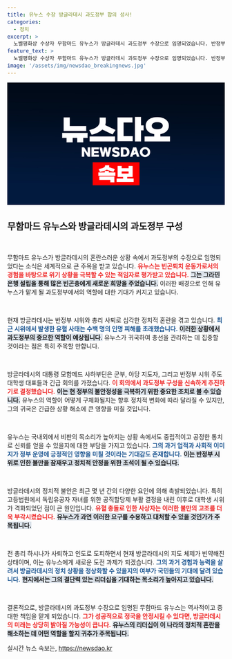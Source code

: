 ```yaml
---
title: 유누스 수장 방글라데시 과도정부 합의 성사!
categories:
  - 정치
excerpt: >
  노벨평화상 수상자 무함마드 유누스가 방글라데시 과도정부 수장으로 임명되었습니다. 반정부 시위와 총리 사퇴로 혼란스러운 상황에서, 대학생들이 그의 지도력을 요청하며 국가의 안정을 이끌어낼 수 있을지 주목됩니다.
feature_text: >
  노벨평화상 수상자 무함마드 유누스가 방글라데시 과도정부 수장으로 임명되었습니다. 반정부 시위와 총리 사퇴로 혼란스러운 상황에서, 대학생들이 그의 지도력을 요청하며 국가의 안정을 이끌어낼 수 있을지 주목됩니다.
image: '/assets/img/newsdao_breakingnews.jpg'
---
```


<p><img src="/assets/img/newsdao_breakingnews.jpg" alt="pcversion 속보" /></p>

<h2 data-ke-size="size26">무함마드 유누스와 방글라데시의 과도정부 구성</h2>

<p data-ke-size="size16">&nbsp;</p>

<p>무함마드 유누스가 방글라데시의 혼란스러운 상황 속에서 과도정부의 수장으로 임명되었다는 소식은 세계적으로 큰 주목을 받고 있습니다. <b><span style="color: #ee2323;">유누스는 빈곤퇴치 운동가로서의 경험을 바탕으로 위기 상황을 극복할 수 있는 적임자로 평가받고 있습니다.</span></b> <b><span style="background-color: #21538527;">그는 그라민은행 설립을 통해 많은 빈곤층에게 새로운 희망을 주었습니다.</span></b> 이러한 배경으로 인해 유누스가 맡게 될 과도정부에서의 역할에 대한 기대가 커지고 있습니다. </p>

<p data-ke-size="size16">&nbsp;</p>

<p>현재 방글라데시는 반정부 시위와 총리 사퇴로 심각한 정치적 혼란을 겪고 있습니다. <b><span style="color: #1a5490;">최근 시위에서 발생한 유혈 사태는 수백 명의 인명 피해를 초래했습니다.</span></b> <b><span style="background-color: #21538527;">이러한 상황에서 과도정부의 중요한 역할이 예상됩니다.</span></b> 유누스가 귀국하여 총선을 관리하는 데 집중할 것이라는 점은 특히 주목할 만합니다. </p>

<p data-ke-size="size16">&nbsp;</p>

<p>방글라데시의 대통령 모함메드 샤하부딘은 군부, 야당 지도자, 그리고 반정부 시위 주도 대학생 대표들과 긴급 회의를 가졌습니다. <b><span style="color: #ee2323;">이 회의에서 과도정부 구성을 신속하게 추진하기로 결정했습니다.</span></b> <b><span style="background-color: #21538527;">이는 현 정부의 불안정성을 극복하기 위한 중요한 조치로 볼 수 있습니다.</span></b> 유누스의 역할이 어떻게 구체화될지는 향후 정치적 변화에 따라 달라질 수 있지만, 그의 귀국은 긴급한 상황 해소에 큰 영향을 미칠 것입니다.</p>

<p data-ke-size="size16">&nbsp;</p>

<p>유누스는 국내외에서 비판의 목소리가 높아지는 상황 속에서도 중립적이고 공정한 통치로 신뢰를 얻을 수 있을지에 대한 부담을 가지고 있습니다. <b><span style="color: #1a5490;">그의 과거 업적과 사회적 이미지가 정부 운영에 긍정적인 영향을 미칠 것이라는 기대감도 존재합니다.</span></b> <b><span style="background-color: #21538527;">이는 반정부 시위로 인한 불만을 잠재우고 정치적 안정을 위한 초석이 될 수 있습니다.</span></b></p>

<p data-ke-size="size16">&nbsp;</p>

<p>방글라데시의 정치적 불안은 최근 몇 년 간의 다양한 요인에 의해 촉발되었습니다. 특히 고등법원에서 독립유공자 자녀를 위한 공직할당제 부활 결정을 내린 이후로 대학생 시위가 격화되었던 점이 큰 원인입니다. <b><span style="color: #ee2323;">유혈 충돌로 인한 사상자는 이러한 불만의 고조를 더욱 부각시켰습니다.</span></b> <b><span style="background-color: #21538527;">유누스가 과연 이러한 요구를 수용하고 대처할 수 있을 것인가가 주목됩니다.</span></b> </p>

<p data-ke-size="size16">&nbsp;</p>

<p>전 총리 하시나가 사퇴하고 인도로 도피하면서 현재 방글라데시의 지도 체제가 빈약해진 상태이며, 이는 유누스에게 새로운 도전 과제가 되겠습니다. <b><span style="color: #1a5490;">그의 과거 경험과 능력을 살려서 방글라데시의 정치 상황을 정상화할 수 있을지의 여부가 국민들의 기대에 달려 있습니다.</span></b> <b><span style="background-color: #21538527;">현지에서는 그의 결단력 있는 리더십을 기대하는 목소리가 높아지고 있습니다.</span></b></p>

<p data-ke-size="size16">&nbsp;</p>

<p>결론적으로, 방글라데시의 과도정부 수장으로 임명된 무함마드 유누스는 역사적이고 중대한 책임을 맡게 되었습니다. <b><span style="color: #ee2323;">그가 성공적으로 정국을 안정시킬 수 있다면, 방글라데시의 미래는 상당히 밝아질 가능성이 큽니다.</span></b> <b><span style="background-color: #21538527;">유누스의 리더십이 이 나라의 정치적 혼란을 해소하는 데 어떤 역할을 할지 귀추가 주목됩니다.</span></b></p>
실시간 뉴스 속보는, <a href="https://newsdao.kr" rel="dofollow">https://newsdao.kr</a>


